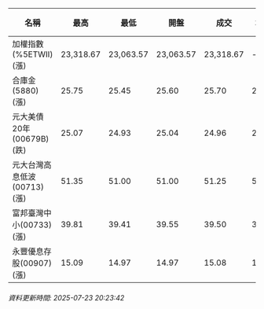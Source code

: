 | 名稱 | 最高 | 最低 | 開盤 | 成交 | 均價 | 成交金額(億) | 昨收 | 漲跌幅 | 漲跌 | 總量 | 昨量 | 振幅 |
| -------- | -------- | -------- | -------- |-------- | -------- | -------- |-------- |-------- |-------- | -------- | -------- |-------- |
|加權指數(%5ETWII) (漲)|23,318.67|23,063.57|23,063.57|23,318.67|-|3,528.90|22,987.92|1.44%|330.75|6,136,536|0|1.11%|
|合庫金(5880) (漲)|25.75|25.45|25.60|25.70|25.64|2.08|25.45|0.98%|0.25|8,099|6,863|1.18%|
|元大美債20年(00679B) (跌)|25.07|24.93|25.04|24.96|25.00|7.25|25.00|0.16%|0.04|29,001|32,253|0.56%|
|元大台灣高息低波(00713) (漲)|51.35|51.00|51.00|51.25|51.25|3.52|50.85|0.79%|0.40|6,877|9,400|0.69%|
|富邦臺灣中小(00733) (漲)|39.81|39.41|39.55|39.50|39.67|0.285|39.11|1.00%|0.39|717|713|1.02%|
|永豐優息存股(00907) (漲)|15.09|14.97|14.97|15.08|15.05|0.370|14.90|1.21%|0.18|2,455|2,061|0.81%|
###### 資料更新時間: 2025-07-23 20:23:42